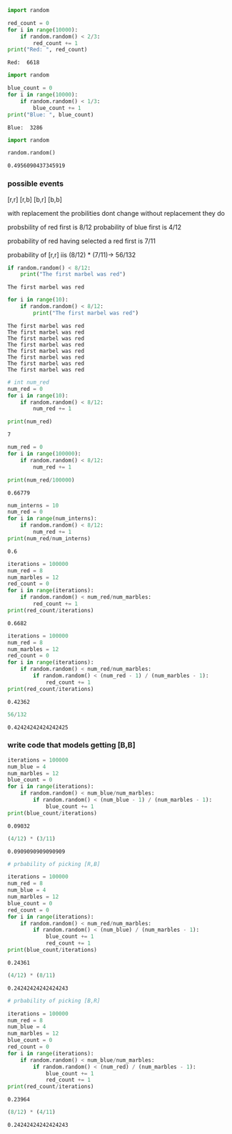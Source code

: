 

```python
import random

red_count = 0 
for i in range(10000):
    if random.random() < 2/3:
        red_count += 1
print("Red: ", red_count)
```

    Red:  6618
    


```python
import random

blue_count = 0 
for i in range(10000):
    if random.random() < 1/3:
        blue_count += 1
print("Blue: ", blue_count)
```

    Blue:  3286
    


```python
import random

random.random()
```




    0.4956090437345919



### possible events

[r,r]
[r,b]
[b,r]
[b,b]

with replacement the probilities dont change
without replacement they do

probsbility of red first is 8/12
probability of blue first is 4/12

probability of red having selected a red first is 7/11

probability of [r,r] iis (8/12) * (7/11)-> 56/132


```python
if random.random() < 8/12:
    print("The first marbel was red")
```

    The first marbel was red
    


```python
for i in range(10):
    if random.random() < 8/12:
        print("The first marbel was red")
```

    The first marbel was red
    The first marbel was red
    The first marbel was red
    The first marbel was red
    The first marbel was red
    The first marbel was red
    The first marbel was red
    The first marbel was red
    


```python
# int num_red
num_red = 0
for i in range(10):
    if random.random() < 8/12:
        num_red += 1

print(num_red)
```

    7
    


```python
num_red = 0
for i in range(100000):
    if random.random() < 8/12:
        num_red += 1

print(num_red/100000)
```

    0.66779
    


```python
num_interns = 10
num_red = 0
for i in range(num_interns):
    if random.random() < 8/12:
        num_red += 1
print(num_red/num_interns)
```

    0.6
    


```python
iterations = 100000
num_red = 8
num_marbles = 12
red_count = 0
for i in range(iterations):
    if random.random() < num_red/num_marbles:
        red_count += 1
print(red_count/iterations)

```

    0.6682
    


```python
iterations = 100000
num_red = 8
num_marbles = 12
red_count = 0
for i in range(iterations):
    if random.random() < num_red/num_marbles:
        if random.random() < (num_red - 1) / (num_marbles - 1):
            red_count += 1
print(red_count/iterations)
```

    0.42362
    


```python
56/132
```




    0.42424242424242425



### write code that models getting [B,B]


```python
iterations = 100000
num_blue = 4
num_marbles = 12
blue_count = 0
for i in range(iterations):
    if random.random() < num_blue/num_marbles:
        if random.random() < (num_blue - 1) / (num_marbles - 1):
            blue_count += 1
print(blue_count/iterations)
```

    0.09032
    


```python
(4/12) * (3/11)
```




    0.0909090909090909




```python
# prbability of picking [R,B]

iterations = 100000
num_red = 8
num_blue = 4
num_marbles = 12
blue_count = 0
red_count = 0
for i in range(iterations):
    if random.random() < num_red/num_marbles:
        if random.random() < (num_blue) / (num_marbles - 1):
            blue_count += 1
            red_count += 1
print(blue_count/iterations)
```

    0.24361
    


```python
(4/12) * (8/11)
```




    0.24242424242424243




```python
# prbability of picking [B,R]

iterations = 100000
num_red = 8
num_blue = 4
num_marbles = 12
blue_count = 0
red_count = 0
for i in range(iterations):
    if random.random() < num_blue/num_marbles:
        if random.random() < (num_red) / (num_marbles - 1):
            blue_count += 1
            red_count += 1
print(red_count/iterations)
```

    0.23964
    


```python
(8/12) * (4/11)
```




    0.24242424242424243




```python

```
